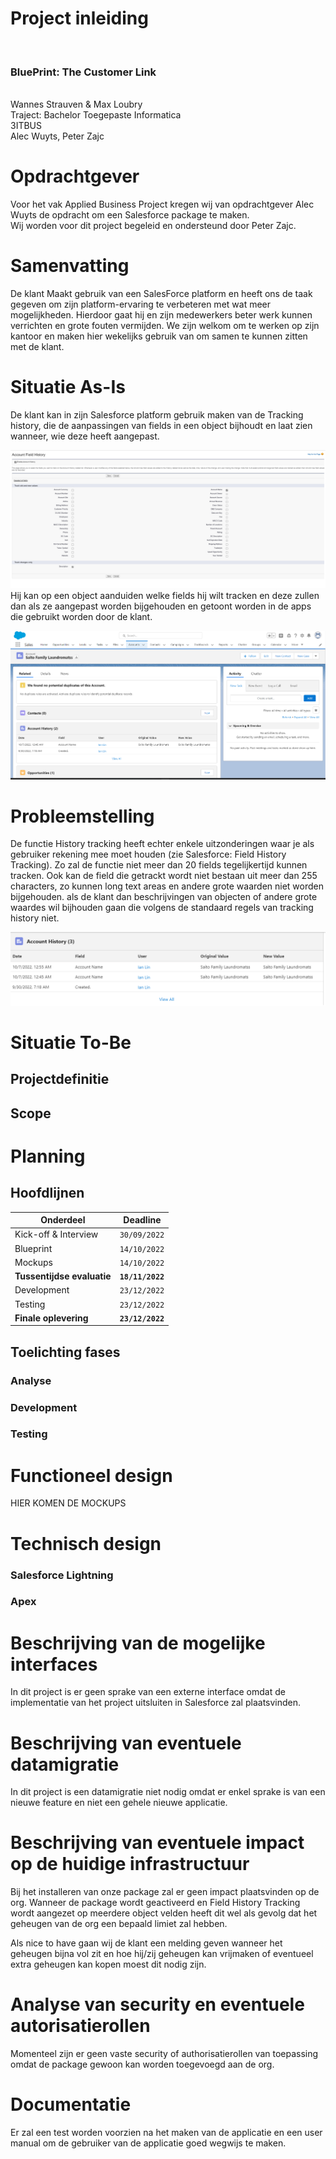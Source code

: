 # Project inleiding
<br><h3>BluePrint: The Customer Link</h3>
<br>Wannes Strauven & Max Loubry
<br>Traject: Bachelor Toegepaste Informatica
<br>3ITBUS
<br>Alec Wuyts, Peter Zajc

# Opdrachtgever
Voor het vak Applied Business Project kregen wij van opdrachtgever Alec Wuyts de
opdracht om een Salesforce package te maken. <br>Wij worden voor dit project begeleid en ondersteund door Peter Zajc.

# Samenvatting
De klant Maakt gebruik van een SalesForce platform en heeft ons de taak gegeven om zijn platform-ervaring te verbeteren met wat meer mogelijkheden.
Hierdoor gaat hij en zijn medewerkers beter werk kunnen verrichten en grote fouten vermijden. 
We zijn welkom om te werken op zijn kantoor en maken hier wekelijks gebruik van om samen te kunnen zitten met de klant. 

# Situatie As-Is 
De klant kan in zijn Salesforce platform gebruik maken van de Tracking history, die de aanpassingen van fields in een object bijhoudt en laat zien wanneer, wie
deze heeft aangepast. 

![](AS-IS-AD.png)
Hij kan op een object aanduiden welke fields hij wilt tracken en deze zullen dan als ze aangepast worden bijgehouden en getoont worden in de apps die gebruikt worden door de klant.

![](AS-IS-AD2.png)

# Probleemstelling
De functie History tracking heeft echter enkele uitzonderingen waar je als gebruiker rekening mee moet houden (zie Salesforce: Field History Tracking). 
Zo zal de functie niet meer dan 20 fields tegelijkertijd kunnen tracken.
Ook kan de field die getrackt wordt niet bestaan uit meer dan 255 characters, zo kunnen long text areas en andere grote waarden niet worden bijgehouden.
als de klant dan beschrijvingen van objecten of andere grote waardes wil bijhouden gaan die volgens de standaard regels van tracking history niet.

![](Probleemstelling.png)

# Situatie To-Be

## Projectdefinitie

## Scope

# Planning

## Hoofdlijnen
| **Onderdeel**            | **Deadline**   |
| -------------------- | -----------|
| Kick-off & Interview | `30/09/2022` |
| Blueprint | `14/10/2022` |
| Mockups | `14/10/2022` |
| **Tussentijdse evaluatie** | **`18/11/2022`** |
| Development | `23/12/2022` |
| Testing | `23/12/2022` |
| **Finale oplevering** | **`23/12/2022`** |

## Toelichting fases

### Analyse

### Development

### Testing

# Functioneel design
HIER KOMEN DE MOCKUPS
# Technisch design

### Salesforce Lightning
### Apex

# Beschrijving van de mogelijke interfaces
In dit project is er geen sprake van een externe interface omdat
de implementatie van het project uitsluiten in Salesforce zal plaatsvinden.

# Beschrijving van eventuele datamigratie
In dit project is een datamigratie niet nodig omdat er enkel sprake is van een nieuwe
feature en niet een gehele nieuwe applicatie.

# Beschrijving van eventuele impact op de huidige infrastructuur
Bij het installeren van onze package zal er geen impact plaatsvinden op de org. Wanneer de package wordt geactiveerd
en Field History Tracking wordt aangezet op meerdere object velden heeft dit wel als gevolg dat het geheugen van de org een bepaald limiet zal hebben.

Als nice to have gaan wij de klant een melding geven wanneer het geheugen bijna vol zit en hoe hij/zij geheugen kan vrijmaken of 
eventueel extra geheugen kan kopen moest dit nodig zijn.

# Analyse van security en eventuele autorisatierollen
Momenteel zijn er geen vaste security of authorisatierollen van toepassing omdat de package gewoon kan worden toegevoegd aan de org.

# Documentatie
Er zal een test worden voorzien na het maken van de applicatie en een user manual om de gebruiker van de applicatie goed wegwijs te maken.
